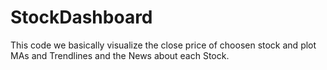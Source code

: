 # StockDashboard
This code we  basically visualize the close price of choosen stock and plot MAs and Trendlines and the News about each Stock.

